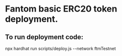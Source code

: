 # Fantom basic ERC20 token deployment.

## To run deployment code:

npx hardhat run scripts/deploy.js --network ftmTestnet
